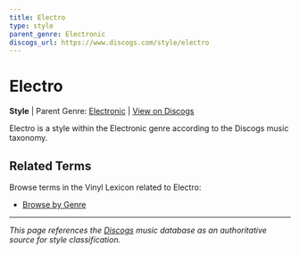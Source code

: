 ```yaml
---
title: Electro
type: style
parent_genre: Electronic
discogs_url: https://www.discogs.com/style/electro
---
```


# Electro

**Style** | Parent Genre: [Electronic](../genres/electronic.md) | [View on Discogs](https://www.discogs.com/style/electro)

Electro is a style within the Electronic genre according to the Discogs music taxonomy.

## Related Terms

Browse terms in the Vinyl Lexicon related to Electro:

- [Browse by Genre](../tags/genres.md)

---

*This page references the [Discogs](https://www.discogs.com/style/electro) music database as an authoritative source for style classification.*
